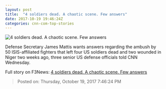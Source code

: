 ```yaml
---
layout: post
title:  "4 soldiers dead. A chaotic scene. Few answers"
date: 2017-10-19 19:46:24Z
categories: cnn-com-top-stories
---
```


![4 soldiers dead. A chaotic scene. Few answers](http://cdn.cnn.com/cnnnext/dam/assets/171017140706-mobapp-green-berets-niger-super-tease.jpg)

Defense Secretary James Mattis wants answers regarding the ambush by 50 ISIS-affiliated fighters that left four US soldiers dead and two wounded in Niger two weeks ago, three senior US defense officials told CNN Wednesday.


Full story on F3News: [4 soldiers dead. A chaotic scene. Few answers](http://www.f3nws.com/n/mCRu3B)

> Posted on: Thursday, October 19, 2017 7:46:24 PM
